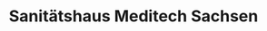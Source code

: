 ---
title: "Sanitätshaus Meditech Sachsen"
url: /dresden/sanitaetshaus-meditech-sachsen/
shop: Sanitätshaus
---
